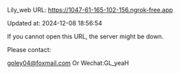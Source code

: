 Lily_web URL: https://1047-61-165-102-156.ngrok-free.app

Updated at: 2024-12-08 18:56:54

If you cannot open this URL, the server might be down.

Please contact: 

goley04@foxmail.com Or Wechat:GL_yeaH
